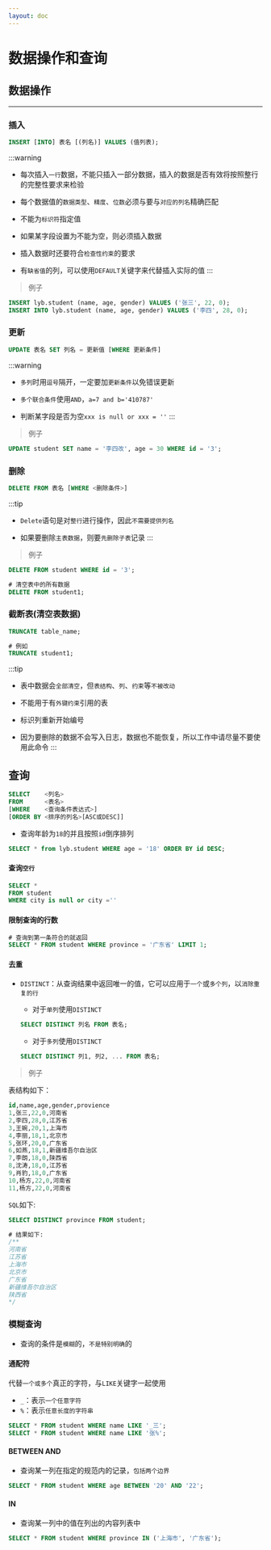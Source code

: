 ```yaml
---
layout: doc
---
```


# 数据操作和查询

## 数据操作
------
### 插入

```SQL
INSERT [INTO] 表名 [(列名)] VALUES (值列表);
```

:::warning
- 每次插入`一行`数据，不能只插入一部分数据，插入的数据是否有效将按照整行的完整性要求来检验

- 每个数据值的`数据类型`、`精度`、`位数`必须与要与`对应的列名`精确匹配
- 不能为`标识符`指定值
- 如果某字段设置为不能为空，则必须插入数据
- 插入数据时还要符合`检查性约束`的要求
- 有`缺省值`的列，可以使用`DEFAULT`关键字来代替插入实际的值
  :::

> 例子

```SQL
INSERT lyb.student (name, age, gender) VALUES ('张三', 22, 0);
INSERT INTO lyb.student (name, age, gender) VALUES ('李四', 28, 0);
```

### 更新

```SQL
UPDATE 表名 SET 列名 = 更新值 [WHERE 更新条件]
```

:::warning
- `多列`时用`逗号`隔开，一定要加`更新条件`以免错误更新

- `多个联合条件`使用`AND`，`a=7 and b='410787'`
- 判断某字段是否为空`xxx is null or xxx = ''`
  :::

> 例子

```SQL
UPDATE student SET name = '李四改', age = 30 WHERE id = '3';
```

### 删除

```SQL
DELETE FROM 表名 [WHERE <删除条件>]
```

:::tip
- `Delete`语句是对`整行`进行操作，因此`不需要提供列名`

- 如果要删除`主表数据`，则要`先删除子表`记录
  :::

> 例子

```SQL
DELETE FROM student WHERE id = '3';

# 清空表中的所有数据
DELETE FROM student1;
```

### 截断表(清空表数据)

```SQL
TRUNCATE table_name;

# 例如
TRUNCATE student1;
```

:::tip
- 表中数据会`全部清空`，但`表结构`、`列`、`约束`等`不被改动`

- 不能用于有`外键约束`引用的表
- 标识列重新开始编号
- 因为要删除的数据不会写入日志，数据也不能恢复，所以工作中请尽量不要使用此命令
  :::

## 查询

```SQL
SELECT    <列名> 
FROM      <表名> 
[WHERE    <查询条件表达式>] 
[ORDER BY <排序的列名>[ASC或DESC]]
```

- 查询年龄为`18`的并且按照`id`倒序排列

```SQL
SELECT * from lyb.student WHERE age = '18' ORDER BY id DESC;
```

#### 查询`空行`

```SQL
SELECT *
FROM student
WHERE city is null or city =''
```

#### 限制查询的行数

```SQL
# 查询到第一条符合的就返回
SELECT * FROM student WHERE province = '广东省' LIMIT 1;
```

#### 去重

- `DISTINCT`：从查询结果中返回唯一的值，它可以应用于`一个`或`多个列`，以`消除重复的行`

    - 对于`单列`使用`DISTINCT`

  ```SQL
  SELECT DISTINCT 列名 FROM 表名;
  ```

    - 对于`多列`使用`DISTINCT`

  ```SQL
  SELECT DISTINCT 列1, 列2, ... FROM 表名;
  ```

> 例子

表结构如下：

```SQL
id,name,age,gender,provience
1,张三,22,0,河南省
2,李四,28,0,江苏省
3,王婉,20,1,上海市
4,李丽,18,1,北京市
5,张环,20,0,广东省
6,如燕,18,1,新疆维吾尔自治区
7,李朗,18,0,陕西省
8,沈涛,18,0,江苏省
9,肖豹,18,0,广东省
10,杨方,22,0,河南省
11,杨方,22,0,河南省
```

`SQL`如下:

```SQL
SELECT DISTINCT province FROM student;

# 结果如下:
/**
河南省
江苏省
上海市
北京市
广东省
新疆维吾尔自治区
陕西省
*/
```

### 模糊查询

- 查询的条件是`模糊`的，`不是特别明确`的

#### 通配符

代替`一个或多个`真正的字符，与`LIKE`关键字一起使用

- `_`：表示`一个任意字符`
- `%`：表示`任意长度的字符串`

```SQL
SELECT * FROM student WHERE name LIKE '_三';
SELECT * FROM student WHERE name LIKE '张%';
```

#### BETWEEN AND

- 查询某一列在指定的规范内的记录，`包括两个边界`

```SQL
SELECT * FROM student WHERE age BETWEEN '20' AND '22';
```

#### IN

- 查询某一列中的值在列出的内容列表中

```SQL
SELECT * FROM student WHERE province IN ('上海市', '广东省');
```

